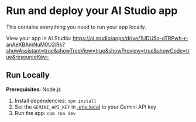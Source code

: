 # Run and deploy your AI Studio app

This contains everything you need to run your app locally.

View your app in AI Studio: https://ai.studio/apps/drive/1UDU5o-oTRPwh-r-anAeXBAmNuM0U2iRk?showAssistant=true&showTreeView=true&showPreview=true&showCode=true&resourceKey=

## Run Locally

**Prerequisites:**  Node.js


1. Install dependencies:
   `npm install`
2. Set the `GEMINI_API_KEY` in [.env.local](.env.local) to your Gemini API key
3. Run the app:
   `npm run dev`
